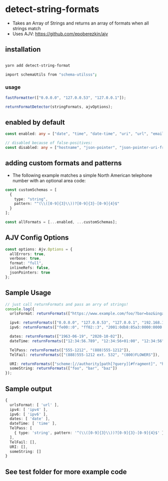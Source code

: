 # detect-string-formats

- Takes an Array of Strings and returns an array of formats when all strings match
- Uses AJV: https://github.com/epoberezkin/ajv

## installation

```bash

yarn add detect-string-format

import schemaUtils from "schema-utilsss";

```

### usage

```ts
fastFormatter(["0.0.0.0", "127.0.0.53", "127.0.0.1"]);

returnFormatDetector(stringFormats, ajvOptions);
```

## enabled by default

```ts
const enabled: any = ["date", "time", "date-time", "uri", "url", "email", "ipv4", "ipv6", "uuid"];

// disabled because of false-positives:
const disabled: any = ["hostname", "json-pointer", "json-pointer-uri-fragment", "relative-json-pointer", "uri-reference", "regex"];
```

## adding custom formats and patterns

- The following example matches a simple North American telephone number with an optional area code:

```ts
const customSchemas = [
  {
    type: "string",
    pattern: "^(\\([0-9]{3}\\))?[0-9]{3}-[0-9]{4}$"
  }
];

const allFormats = [...enabled, ...customSchemas];
```

## AJV Config Options

```ts
const options: Ajv.Options = {
  allErrors: true,
  verbose: true,
  format: "full",
  inlineRefs: false,
  jsonPointers: true
};
```

## Sample Usage

```ts
// just call returnFormats and pass an arry of strings!
console.log({
  urlsFormat: returnFormats(["https://www.example.com/foo/?bar=baz&inga=42&quux", "http://-.~_!$&'()*+,;=:%40:80%2f::::::@example.com", "http://foo.com/unicode_(✪)_in_parens", "https://github.com/epoberezkin/ajv/blob/master/lib/compile/formats.js"]),

  ipv4: returnFormats(["0.0.0.0", "127.0.0.53", "127.0.0.1", "192.168.1.13", "0.0.0.0", "1.2.3.4"]),
  ipv6: returnFormats(["fe00::0", "ff02::3", "2001:0db8:85a3:0000:0000:8a2e:0370:7334", "fe80::f2de:f1ff:fe55:53"]),

  dates: returnFormats(["1963-06-19", "2020-10-02"]),
  dateTime: returnFormats(["12:34:56.789", "12:34:56+01:00", "12:34:56"]),

  TelPass: returnFormats(["555-1212", "(888)555-1212"]),
  TelFail: returnFormats(["(888)555-1212 ext. 532", "(800)FLOWERS"]),

  URI: returnFormats(["scheme:[//authority]path[?query][#fragment]", "https://john.doe@www.example.com:123/forum/questions/?tag=networking&order=newest#top", "#fragment"]),
  someString: returnFormats(["foo", "bar", "baz"])
});
```

## Sample output

```ts
{
  urlsFormat: [ 'url' ],
  ipv4: [ 'ipv4' ],
  ipv6: [ 'ipv6' ],
  dates: [ 'date' ],
  dateTime: [ 'time' ],
  TelPass: [
    { type: 'string', pattern: '^(\\([0-9]{3}\\))?[0-9]{3}-[0-9]{4}$' }
  ],
  TelFail: [],
  URI: [],
  someString: []
}
```

## See test folder for more example code

